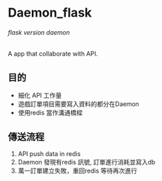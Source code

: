 # Daemon_flask

###### flask version daemon

A app that collaborate with API.

## 目的

- 細化 API 工作量
- 遊戲訂單項目需要寫入資料的都分在Daemon
- 使用redis 當作溝通橋樑

## 傳送流程

1. API push data in redis
1. Daemon 發現有redis 訊號, 訂單進行消耗並寫入db
1. 萬一訂單建立失敗，重回redis 等待再次進行


